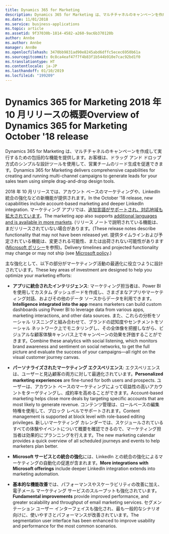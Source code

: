 ```yaml
---
title: Dynamics 365 for Marketing
description: Dynamics 365 for Marketing は、マルチチャネルのキャンペーンを作成して実行するための包括的な機能を提供します。お客様は、ドラッグ アンド ドロップ方式のシンプルな設計ツールを使用して、営業チームのリード生成を促進できます。
ms.date: 11/01/2018
ms.service: business-applications
ms.topic: article
ms.assetid: 9f37030b-1814-4582-a260-9ac6b370120b
author: Annbe
ms.author: Annbe
manager: AnnBe
ms.openlocfilehash: 3470bb9831ad90e8245abd6dffc5ecec6950b61a
ms.sourcegitcommit: 0c8ca4eaf47f7f4b83f1b544b910e7cac92bd1f0
ms.translationtype: HT
ms.contentlocale: ja-JP
ms.lasthandoff: 01/10/2019
ms.locfileid: "199209"
---
```

# <a name="overview-of-dynamics-365-for-marketing-october-18-release"></a><span data-ttu-id="a7f58-103">Dynamics 365 for Marketing 2018 年 10 月リリースの概要</span><span class="sxs-lookup"><span data-stu-id="a7f58-103">Overview of Dynamics 365 for Marketing October '18 release</span></span>

<span data-ttu-id="a7f58-104">Dynamics 365 for Marketing は、マルチチャネルのキャンペーンを作成して実行するための包括的な機能を提供します。お客様は、ドラッグ アンド ドロップ方式のシンプルな設計ツールを使用して、営業チームのリード生成を促進できます。</span><span class="sxs-lookup"><span data-stu-id="a7f58-104">Dynamics 365 for Marketing delivers comprehensive capabilities for creating and running multi-channel campaigns to generate leads for your sales team using simple drag-and-drop design tools.</span></span>

<span data-ttu-id="a7f58-105">2018 年 10 月リリースでは、アカウント ベースのマーケティングや、LinkedIn 統合の強化などの新機能が提供されます。</span><span class="sxs-lookup"><span data-stu-id="a7f58-105">In the October '18 release, new capabilities include account-based marketing and deeper LinkedIn integration.</span></span> <span data-ttu-id="a7f58-106">マーケティング アプリでは、[追加言語がサポートされ、対応地域も拡大されています](regions.md)。</span><span class="sxs-lookup"><span data-stu-id="a7f58-106">The marketing app also supports [additional languages and is available in more markets](regions.md).</span></span> <span data-ttu-id="a7f58-107">(リリース ノートで説明されている機能は、まだリリースされていない場合があります。</span><span class="sxs-lookup"><span data-stu-id="a7f58-107">(These release notes describe functionality that may not have been released yet.</span></span> <span data-ttu-id="a7f58-108">提供タイムラインおよび予定されている機能は、変更される可能性、または出荷されない可能性があります ([Microsoft ポリシー](https://go.microsoft.com/fwlink/p/?linkid=2007332)を参照)。</span><span class="sxs-lookup"><span data-stu-id="a7f58-108">Delivery timelines and projected functionality may change or may not ship (see [Microsoft policy](https://go.microsoft.com/fwlink/p/?linkid=2007332).)</span></span>

<span data-ttu-id="a7f58-109">主な強化として、以下の部分がマーケティング活動の最適化に役立つように設計されています。</span><span class="sxs-lookup"><span data-stu-id="a7f58-109">These key areas of investment are designed to help you optimize your marketing efforts:</span></span>

- <span data-ttu-id="a7f58-110">**アプリに統合されたインテリジェンス**: マーケティング担当者は、Power BI を使用してカスタム ダッシュボードを作成し、さまざまなアプリやマーケティング対話、およびその他のデータ ソースからデータを利用できます。</span><span class="sxs-lookup"><span data-stu-id="a7f58-110">**Intelligence integrated into the app** means marketers can build custom dashboards using Power BI to leverage data from various apps, marketing interactions, and other data sources.</span></span> <span data-ttu-id="a7f58-111">また、これらの分析をソーシャル リスニングと組み合わせて、ブランドの認知度やセンチメントをソーシャル ネットワーク上でモニタリングし、その全体像を把握しながら、ビジュアルな顧客体験キャンバス上でキャンペーンの効果を評価することができます。</span><span class="sxs-lookup"><span data-stu-id="a7f58-111">Combine these analytics with social listening, which monitors brand awareness and sentiment on social networks, to get the full picture and evaluate the success of your campaigns&mdash;all right on the visual customer journey canvas.</span></span>

- <span data-ttu-id="a7f58-112">**パーソナライズされたマーケティング エクスペリエンス**: エクスペリエンスは、ユーザーと見込顧客の両方に対して最適化されています。</span><span class="sxs-lookup"><span data-stu-id="a7f58-112">**Personalized marketing experiences** are fine-tuned for both users and prospects.</span></span> <span data-ttu-id="a7f58-113">ユーザーは、アカウント ベースのマーケティングによって収益性の高いアカウントをターゲティングし、成約率を高めることができます。</span><span class="sxs-lookup"><span data-stu-id="a7f58-113">Account-based marketing helps close more deals by targeting specific accounts that are most likely to generate revenue.</span></span> <span data-ttu-id="a7f58-114">コンテンツ管理は、ロールベースの編集特権を使用して、ブロック レベルでサポートされます。</span><span class="sxs-lookup"><span data-stu-id="a7f58-114">Content management is supported at block level with role-based editing privileges.</span></span> <span data-ttu-id="a7f58-115">新しいマーケティング カレンダーでは、スケジュールされているすべての体験やイベントについて概要を確認できるので、マーケティング担当者は効果的にプランニングを行えます。</span><span class="sxs-lookup"><span data-stu-id="a7f58-115">The new marketing calendar provides a quick overview of all scheduled journeys and events to help marketers plan better.</span></span>

- <span data-ttu-id="a7f58-116">**Microsoft サービスとの統合の強化**には、LinkedIn との統合の強化によるマーケティングの自動化の促進が含まれます。</span><span class="sxs-lookup"><span data-stu-id="a7f58-116">**More integrations with Microsoft offerings** include deeper LinkedIn integration extends into marketing automation.</span></span>

- <span data-ttu-id="a7f58-117">**基本的な機能改善**では、パフォーマンスやスケーラビリティの改善に加え、電子メール マーケティング サービスのスループットも強化されています。</span><span class="sxs-lookup"><span data-stu-id="a7f58-117">**Fundamental improvements** provide improved performance, and greater scalability and throughput of email marketing services.</span></span> <span data-ttu-id="a7f58-118">セグメンテーション ユーザー インターフェイスも強化され、最も一般的なシナリオ向けに、使いやすさとパフォーマンスが改善されています。</span><span class="sxs-lookup"><span data-stu-id="a7f58-118">The segmentation user interface has been enhanced to improve usability and performance for the most common scenarios.</span></span>